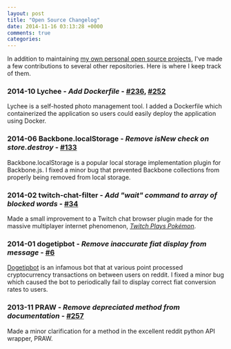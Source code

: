 ```yaml
---
layout: post
title: "Open Source Changelog"
date: 2014-11-16 03:13:28 +0000
comments: true
categories: 
---
```


In addition to maintaining [my own personal open source projects](https://github.com/renfredxh), I've made a few contributions to several other repositories. Here is where I keep track of them.

### 2014-10 **Lychee** - _Add Dockerfile_ - [#236](https://github.com/electerious/Lychee/pull/236/commits), [#252](https://github.com/electerious/Lychee/pull/252)
Lychee is a self-hosted photo management tool. I added a Dockerfile which containerized the application so users could easily deploy the application using Docker.

### 2014-06 **Backbone.localStorage** - _Remove isNew check on store.destroy_ - [#133](https://github.com/jeromegn/Backbone.localStorage/pull/133)
Backbone.localStorage is a popular local storage implementation plugin for Backbone.js. I fixed a minor bug that prevented Backbone collections from properly being removed from local storage.

### 2014-02 **twitch-chat-filter** - _Add "wait" command to array of blocked words_ - [#34](https://github.com/jpgohlke/twitch-chat-filter/pull/34)
Made a small improvement to a Twitch chat browser plugin made for the massive multiplayer internet phenomenon, [_Twitch Plays Pokémon_](https://en.wikipedia.org/wiki/Twitch_Plays_Pok%C3%A9mon).

### 2014-01 **dogetipbot** - _Remove inaccurate fiat display from message_ - [#6](https://github.com/mohland/dogetipbot/pull/6)
[Dogetipbot](https://dogetipbot.com/) is an infamous bot that at various point processed cryptocurrency transactions on between users on reddit. I fixed a minor bug which caused the bot to periodically fail to display correct fiat conversion rates to users.

### 2013-11 **PRAW** - _Remove depreciated method from documentation_ - [#257](https://github.com/praw-dev/praw/pull/257)
Made a minor clarification for a method in the excellent reddit python API wrapper, PRAW.
